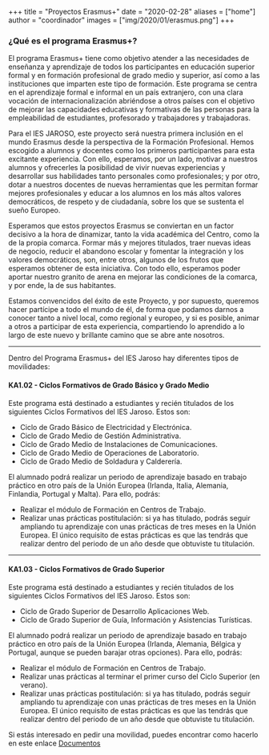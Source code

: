 +++
title = "Proyectos Erasmus+"
date = "2020-02-28"
aliases = ["home"]
author = "coordinador"
images = ["img/2020/01/erasmus.png"]
+++

### ¿Qué es el programa Erasmus+? 
El programa Erasmus+ tiene como objetivo atender a las necesidades de enseñanza y aprendizaje de todos los participantes en educación superior formal y en formación profesional de grado medio y superior, así como a las instituciones que imparten este tipo de formación. Este programa se centra en el aprendizaje formal e informal en un país extranjero, con una clara vocación de internacionalización abriéndose a otros países con el objetivo de mejorar las capacidades educativas y formativas de las personas para la empleabilidad de estudiantes, profesorado y trabajadores y trabajadoras.    

Para el IES JAROSO, este proyecto será nuestra primera inclusión en el mundo Erasmus desde la perspectiva de la Formación Profesional. Hemos escogido a alumnos y docentes como los primeros participantes para esta excitante experiencia. Con ello, esperamos, por un lado, motivar a nuestros alumnos y ofrecerles la posibilidad de vivir nuevas experiencias y desarrollar sus habilidades tanto personales como profesionales; y por otro, dotar a nuestros docentes de nuevas herramientas que les permitan formar mejores profesionales y educar a los alumnos en los más altos valores democráticos, de respeto y de ciudadanía, sobre los que se sustenta el sueño Europeo.  

Esperamos que estos proyectos Erasmus se conviertan en un factor decisivo a la hora de dinamizar, tanto la vida académica del Centro, como la de la propia comarca. Formar más y mejores titulados, traer nuevas ideas de negocio, reducir el abandono escolar y fomentar la integración y los valores democráticos, son, entre otros, algunos de los frutos que esperamos obtener de esta iniciativa. Con todo ello, esperamos poder aportar nuestro granito de arena en mejorar las condiciones de la comarca, y por ende, la de sus habitantes.  
  
Estamos convencidos del éxito de este Proyecto, y por supuesto, queremos hacer partícipe a todo el mundo de él, de forma que podamos darnos a conocer tanto a nivel local, como regional y europeo, y si es posible, animar a otros a participar de esta experiencia, compartiendo lo aprendido a lo largo de este nuevo y brillante camino que se abre ante nosotros.

---

Dentro del Programa Erasmus+ del IES Jaroso hay diferentes tipos de movilidades:
#### KA1.02 - Ciclos Formativos de Grado Básico y Grado Medio
Este programa está destinado a estudiantes y recién titulados de los siguientes Ciclos Formativos del IES Jaroso. Estos son:
* Ciclo de Grado Básico de Electricidad y Electrónica.
* Ciclo de Grado Medio de Gestión Administrativa.
* Ciclo de Grado Medio de Instalaciones de Comunicaciones.
* Ciclo de Grado Medio de Operaciones de Laboratorio.
* Ciclo de Grado Medio de Soldadura y Calderería.  

El alumnado podrá realizar un periodo de aprendizaje basado en trabajo práctico en otro país de la Unión Europea (Irlanda, Italia, Alemania, Finlandia, Portugal y Malta). Para ello, podrás:
- Realizar el módulo de Formación en Centros de Trabajo.
- Realizar unas prácticas postitulación: si ya has titulado, podrás seguir ampliando tu aprendizaje con unas prácticas de tres meses en la Unión Europea. El único requisito de estas prácticas es que las tendrás que realizar dentro del periodo de un año desde que obtuviste tu titulación.
  
---

#### KA1.03 - Ciclos Formativos de Grado Superior
Este programa está destinado a estudiantes y recién titulados de los siguientes Ciclos Formativos del IES Jaroso. Estos son:  
* Ciclo de Grado Superior de Desarrollo Aplicaciones Web.
* Ciclo de Grado Superior de Guía, Información y Asistencias Turísticas.   

El alumnado podrá realizar un periodo de aprendizaje basado en trabajo práctico en otro país de la Unión Europea (Irlanda, Alemania, Bélgica y Portugal, aunque se pueden barajar otras opciones). Para ello, podrás:   
* Realizar el módulo de Formación en Centros de Trabajo.
* Realizar unas prácticas al terminar el primer curso del Ciclo Superior (en verano).
* Realizar unas prácticas postitulación: si ya has titulado, podrás seguir ampliando tu aprendizaje con unas prácticas de tres meses en la Unión Europea. El único requisito de estas prácticas es que las tendrás que realizar dentro del periodo de un año desde que obtuviste tu titulación.

Si estás interesado en pedir una movilidad, puedes encontrar como hacerlo en este enlace [Documentos](/documents/)  